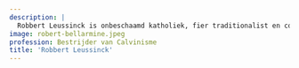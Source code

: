 ```yaml
---
description: |
  Robbert Leussinck is onbeschaamd katholiek, fier traditionalist en connaisseur in alle verfijnde zaken.
image: robert-bellarmine.jpeg
profession: Bestrijder van Calvinisme
title: 'Robbert Leussinck'
---
```

